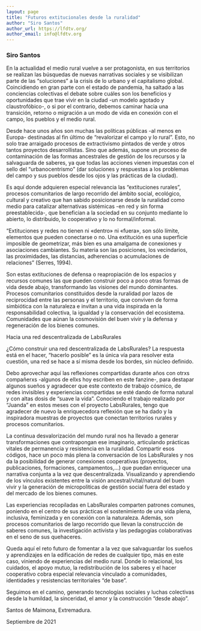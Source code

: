 ```yaml
---
layout: page
title: "Futuros extitucionales desde la ruralidad"
author: "Siro Santos"
author_url: https://lfdtv.org/
author_email: info@lfdtv.org
---
```


### Siro Santos 

[<i class="fas fa-home"></i>](https://lfdtv.org/) [<i class="far fa-envelope"></i>](mailto:info@lfdtv.org)

En la actualidad el medio rural vuelve a ser protagonista, en sus territorios se realizan las búsquedas de nuevas narrativas sociales y se visibilizan parte de las “soluciones” a la crisis de lo urbano y el capitalismo global. Coincidiendo en gran parte con el estado de pandemia, ha saltado a las conciencias colectivas el debate sobre cuáles son los beneficios y oportunidades que trae vivir en la ciudad -un modelo agotado y claustrofóbico-, o si por el contrario, debemos caminar hacia una transición, retorno o migración a un modo de vida en conexión con el campo, los pueblos y el medio rural.

Desde hace unos años son muchas las políticas públicas -al menos en Europa- destinadas al fin último de “revalorizar el campo y lo rural”. Esto, no solo trae arraigado procesos de extractivismo pintados de verde y otros tantos proyectos desarrollistas. Sino que además, supone un proceso de contaminación de las formas ancestrales de gestión de los recursos y la salvaguarda de saberes, ya que todas las acciones vienen impuestas con el sello del “urbanocentrismo” (dar soluciones y respuestas a los problemas del campo y sus pueblos desde los ojos y las prácticas de la ciudad).

Es aquí donde adquieren especial relevancia las “extituciones rurales”, procesos comunitarios de largo recorrido del ámbito social, ecológico, cultural y creativo que han sabido posicionarse desde la ruralidad como medio para catalizar alternativas sistémicas -en red y sin forma preestablecida-, que benefician a la sociedad en su conjunto mediante lo abierto, lo distribuido, lo cooperativo y lo no formal/informal.

“Extituciones y redes no tienen ni «dentro» ni «fuera», son sólo límite, elementos que pueden conectarse o no. Una extitución es una superficie imposible de geometrizar, más bien es una amalgama de conexiones y asociaciones cambiantes. Su materia son las posiciones, los vecindarios, las proximidades, las distancias, adherencias o acumulaciones de relaciones” (Serres, 1994).
 
Son estas extituciones de defensa o reapropiación de los espacios y recursos comunes las que pueden construir poco a poco otras formas de vida desde abajo, transformando las visiones del mundo dominantes. Procesos comunitarios constituidos desde la ruralidad por lazos de reciprocidad entre las personas y el territorio, que conviven de forma simbiótica con la naturaleza e invitan a una vida inspirada en la responsabilidad colectiva, la igualdad y la conservación del ecosistema. Comunidades que aúnan la cosmovisión del buen vivir y la defensa y regeneración de los bienes comunes.

Hacia una red descentralizada de LabsRurales

¿Cómo construir una red descentralizada de LabsRurales? La respuesta está en el hacer, “hacerlo posible” es la única vía para resolver esta cuestión, una red se hace a sí misma desde los bordes, sin núcleo definido.

Debo aprovechar aquí las reflexiones compartidas durante años con otrxs compañerxs -algunos de ellxs hoy escriben en este fanzine-, para destapar algunos sueños y agradecer que este contexto de trabajo cósmico, de redes invisibles y experiencias compartidas se esté dando de forma natural y con altas dosis de “suave la vida”. Conociendo el trabajo realizado por “Juanda” en estos meses con el proyecto LabsRurales, tengo que agradecer de nuevo la enriquecedora reflexión que se ha dado y la inspiradora muestras de proyectos que conectan territorios rurales y procesos comunitarios.

La continua desvalorización del mundo rural nos ha llevado a generar transformaciones que contrapongan ese imaginario, articulando prácticas vitales de permanencia y resistencia en la ruralidad. Compartir esos códigos, hace un poco más plena la conversación de los LabsRurales y nos da la posibilidad de generar conexiones cooperativas (proyectos, publicaciones, formaciones, campamentos,...) que puedan enriquecer una narrativa conjunta a la vez que descentralizada. Visualizando y aprendiendo de los vínculos existentes entre la visión ancestral/vital/natural del buen vivir y la generación de micropoliticas de gestión social fuera del estado y del mercado de los bienes comunes.

Las experiencias recopiladas en LabsRurales comparten patrones comunes, poniendo en el centro de sus prácticas el sostenimiento de una vida plena, inclusiva, feminizada y en conexión con la naturaleza. Además, son procesos comunitarios de largo recorrido que llevan la construcción de saberes comunes, la investigación activista y las pedagogías colaborativas en el seno de sus quehaceres.

Queda aquí el reto futuro de fomentar a la vez que salvaguardar los sueños y aprendizajes en la edificación de redes de cualquier tipo, más en este caso, viniendo de experiencias del medio rural. Donde lo relacional, los cuidados, el apoyo mutuo, la redistribución de los saberes y el hacer cooperativo cobra especial relevancia vinculado a comunidades, identidades y resistencias territoriales “de base”.

Seguimos en el camino, generando tecnologías sociales y luchas colectivas desde la humildad, la sinceridad, el amor y la construcción “desde abajo”.	


Santos de Maimona, Extremadura.

Septiembre de 2021
